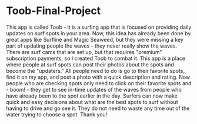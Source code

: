 # Toob-Final-Project
This app is called Toob - it is a surfing app that is focused on providing daily updates on surf spots in your area.
Now, this idea has already been done by great apps like Surfline and Magic Seaweed, but they were missing a key part of updating people the waves - they never really show the waves.
There are surf cams that are set up, but that requires "premium" subscription payments, so I created Toob to combat it.
This app is a place where people at surf spots can post their photos about the spots and become the "updaters." 
All people need to do is go to their favorite spots, find it on my app, and post a photo with a quick description and rating.
Now people who are checking spots only need to click on their favorite spots and - boom! - they get to see in-time updates of the waves from people who have already been to the spot earlier in the day.
Surfers can now make quick and easy decisions about what are the best spots to surf without having to drive and go see it. They do not need to waste any time out of the water trying to choose a spot.
Thank you!
